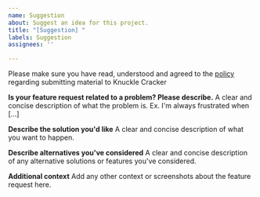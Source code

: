 ```yaml
---
name: Suggestion
about: Suggest an idea for this project.
title: "[Suggestion] "
labels: Suggestion
assignees: ''

---
```


Please make sure you have read, understood and agreed to the [policy](https://github.com/KnuckleCracker/CW4-bug-tracker/blob/master/Suggestion%20policy.md) regarding submitting material to Knuckle Cracker

**Is your feature request related to a problem? Please describe.**
A clear and concise description of what the problem is. Ex. I'm always frustrated when [...]

**Describe the solution you'd like**
A clear and concise description of what you want to happen.

**Describe alternatives you've considered**
A clear and concise description of any alternative solutions or features you've considered.

**Additional context**
Add any other context or screenshots about the feature request here.
